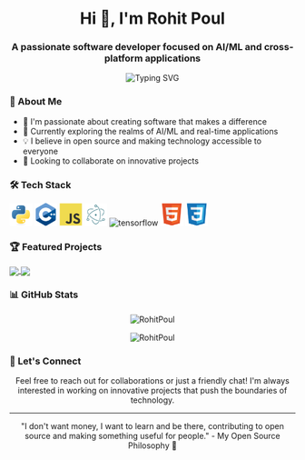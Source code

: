 <h1 align="center">Hi 👋, I'm Rohit Poul</h1>
<h3 align="center">A passionate software developer focused on AI/ML and cross-platform applications</h3>

<p align="center">
  <img src="https://readme-typing-svg.herokuapp.com?font=Fira+Code&pause=1000&color=F7F7F7&center=true&vCenter=true&width=435&lines=AI+%26+Machine+Learning+Enthusiast;Open+Source+Contributor;Electron+App+Developer;Real-time+Application+Developer" alt="Typing SVG" />
</p>

### 🚀 About Me

- 🔭 I'm passionate about creating software that makes a difference
- 🌱 Currently exploring the realms of AI/ML and real-time applications
- 💡 I believe in open source and making technology accessible to everyone
- 🤝 Looking to collaborate on innovative projects

### 🛠️ Tech Stack

<p align="left">
<img src="https://raw.githubusercontent.com/devicons/devicon/master/icons/python/python-original.svg" alt="python" width="40" height="40"/>
<img src="https://raw.githubusercontent.com/devicons/devicon/master/icons/cplusplus/cplusplus-original.svg" alt="cplusplus" width="40" height="40"/>
<img src="https://raw.githubusercontent.com/devicons/devicon/master/icons/javascript/javascript-original.svg" alt="javascript" width="40" height="40"/>
<img src="https://raw.githubusercontent.com/devicons/devicon/master/icons/electron/electron-original.svg" alt="electron" width="40" height="40"/>
<img src="https://www.vectorlogo.zone/logos/tensorflow/tensorflow-icon.svg" alt="tensorflow" width="40" height="40"/>
<img src="https://raw.githubusercontent.com/devicons/devicon/master/icons/html5/html5-original.svg" alt="html5" width="40" height="40"/>
<img src="https://raw.githubusercontent.com/devicons/devicon/master/icons/css3/css3-original.svg" alt="css3" width="40" height="40"/>
</p>

### 🏆 Featured Projects

<a href="https://github.com/RohitPoul/Telegram-Sticker-Maker-And-Auto-Uploader">
  <img align="center" src="https://github-readme-stats.vercel.app/api/pin/?username=RohitPoul&repo=Telegram-Sticker-Maker-And-Auto-Uploader&theme=dark" />
</a>
<a href="https://github.com/RohitPoul/Background-Remover-Ai">
  <img align="center" src="https://github-readme-stats.vercel.app/api/pin/?username=RohitPoul&repo=Background-Remover-Ai&theme=dark" />
</a>

### 📊 GitHub Stats

<p align="center">
<img align="center" src="https://github-readme-stats.vercel.app/api?username=RohitPoul&show_icons=true&theme=dark&locale=en" alt="RohitPoul" />
</p>

<p align="center">
<img align="center" src="https://github-readme-streak-stats.herokuapp.com/?user=RohitPoul&theme=dark" alt="RohitPoul" />
</p>

### 🤝 Let's Connect

<p align="center">
Feel free to reach out for collaborations or just a friendly chat! I'm always interested in working on innovative projects that push the boundaries of technology.
</p>

---

<p align="center">
"I don't want money, I want to learn and be there, contributing to open source and making something useful for people." - My Open Source Philosophy 🌟
</p>
